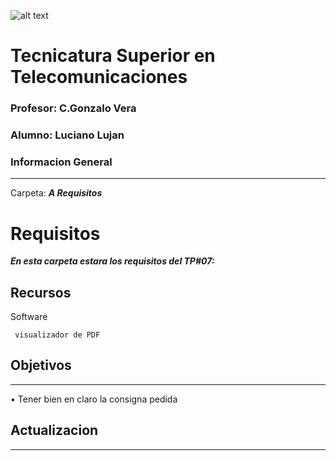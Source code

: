 ![alt text](/Recursos/visuales/caratula.png)
# Tecnicatura Superior en Telecomunicaciones
### Profesor: C.Gonzalo Vera   
### Alumno: Luciano Lujan

### Informacion General
***
Carpeta: ***A Requisitos***
# Requisitos

***En esta carpeta estara los requisitos del TP#07:***





## Recursos
Software 
```
 visualizador de PDF
```
## Objetivos
***
• Tener bien en claro la consigna pedida 

## Actualizacion
***
